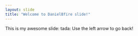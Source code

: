 ```yaml
---
layout: slide
title: "Welcome to DanielBfire slide!"
---
```

This is my awesome slide: tada:
Use the left arrow to go back!

